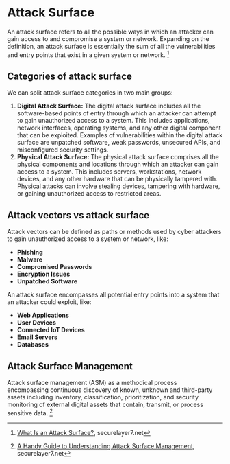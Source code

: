 # Attack Surface

An attack surface refers to all the possible ways in which an attacker can gain access to and compromise a system or network. Expanding on the definition, an attack surface is essentially the sum of all the vulnerabilities and entry points that exist in a given system or network. [^attack-surface]

[^attack-surface]: [What Is an Attack Surface?](https://blog.securelayer7.net/attack-surface/), securelayer7.net

## Categories of attack surface

We can split attack surface categories in two main groups:

1. **Digital Attack Surface:** The digital attack surface includes all the software-based points of entry through which an attacker can attempt to gain unauthorized access to a system. This includes applications, network interfaces, operating systems, and any other digital component that can be exploited. Examples of vulnerabilities within the digital attack surface are unpatched software, weak passwords, unsecured APIs, and misconfigured security settings.
2. **Physical Attack Surface:** The physical attack surface comprises all the physical components and locations through which an attacker can gain access to a system. This includes servers, workstations, network devices, and any other hardware that can be physically tampered with. Physical attacks can involve stealing devices, tampering with hardware, or gaining unauthorized access to restricted areas.

## Attack vectors vs attack surface

Attack vectors can be defined as paths or methods used by cyber attackers to gain unauthorized access to a system or network, like:
- **Phishing**
- **Malware**
- **Compromised Passwords**
- **Encryption Issues**
- **Unpatched Software**

An attack surface encompasses all potential entry points into a system that an attacker could exploit, like:
- **Web Applications**
- **User Devices**
- **Connected IoT Devices**
- **Email Servers**
- **Databases**
## Attack Surface Management

Attack surface management (ASM) as a methodical process encompassing continuous discovery of known, unknown and third-party assets including inventory, classification, prioritization, and security monitoring of external digital assets that contain, transmit, or process sensitive data. [^attack-surface-management]

[^attack-surface-management]: [A Handy Guide to Understanding Attack Surface Management](../../Readwise/Articles/SecureLayer7%20Lab%20-%20A%20Handy%20Guide%20to%20Understanding%20Attack%20Surface%20Management.md), securelayer7.net

